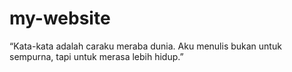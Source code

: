 # my-website
“Kata-kata adalah caraku meraba dunia. Aku menulis bukan untuk sempurna, tapi untuk merasa lebih hidup.”
